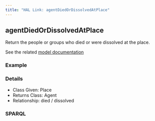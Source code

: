 ```yaml
---
title: "HAL Link: agentDiedOrDissolvedAtPlace"
---
```


## agentDiedOrDissolvedAtPlace

Return the people or groups who died or were dissolved at the place.

See the related [model documentation](/model/actor/#birth-and-death-formation-and-dissolution)

### Example




### Details

* Class Given: Place
* Returns Class: Agent
* Relationship: died / dissolved


### SPARQL
```

```

